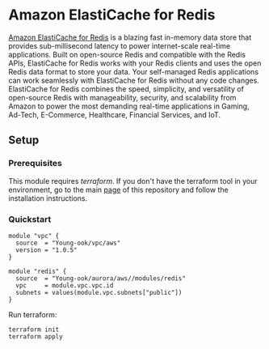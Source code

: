 # Amazon ElastiCache for Redis
[Amazon ElastiCache for Redis](https://aws.amazon.com/elasticache/redis/) is a blazing fast in-memory data store that provides sub-millisecond latency to power internet-scale real-time applications. Built on open-source Redis and compatible with the Redis APIs, ElastiCache for Redis works with your Redis clients and uses the open Redis data format to store your data. Your self-managed Redis applications can work seamlessly with ElastiCache for Redis without any code changes. ElastiCache for Redis combines the speed, simplicity, and versatility of open-source Redis with manageability, security, and scalability from Amazon to power the most demanding real-time applications in Gaming, Ad-Tech, E-Commerce, Healthcare, Financial Services, and IoT.

## Setup
### Prerequisites
This module requires *terraform*. If you don't have the terraform tool in your environment, go to the main [page](https://github.com/Young-ook/terraform-aws-aurora) of this repository and follow the installation instructions.

### Quickstart
```
module "vpc" {
  source  = "Young-ook/vpc/aws"
  version = "1.0.5"
}

module "redis" {
  source  = "Young-ook/aurora/aws//modules/redis"
  vpc     = module.vpc.vpc.id
  subnets = values(module.vpc.subnets["public"])
}
```

Run terraform:
```
terraform init
terraform apply
```
